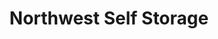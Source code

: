 ---
title: "Northwest Self Storage"
url: /bend/northwest-self-storage-southeast-3rd-street/
shop: storage rental
---